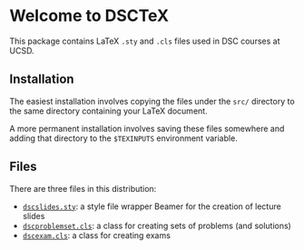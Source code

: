 # Welcome to DSCTeX

This package contains LaTeX `.sty` and `.cls` files used in DSC courses at UCSD.

## Installation

The easiest installation involves copying the files under the `src/` directory
to the same directory containing your LaTeX document.

A more permanent installation involves saving these files somewhere and adding
that directory to the `$TEXINPUTS` environment variable.

## Files

There are three files in this distribution:

- [`dscslides.sty`](dscslides.md): a style file wrapper Beamer for the creation of lecture slides
- [`dscproblemset.cls`](dscproblemset.cls): a class for creating sets of problems (and solutions)
- [`dscexam.cls`](dscexam.cls): a class for creating exams
